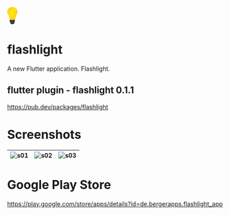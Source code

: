 <img src="assets/bulb_on.png" height="40" /> 

# flashlight
A new Flutter application. Flashlight.

## flutter plugin - flashlight 0.1.1
https://pub.dev/packages/flashlight

# Screenshots
| ![s01](https://i.ibb.co/8rHm3yW/device-2019-09-12-191327.png=w250) | ![s02](https://i.ibb.co/j4WPN76/device-2019-09-12-191241.png=w250) | ![s03](https://i.ibb.co/6ncpD7p/device-2019-09-12-191311.png=w250) |
|--|--|--|

# Google Play Store
https://play.google.com/store/apps/details?id=de.bergerapps.flashlight_app
